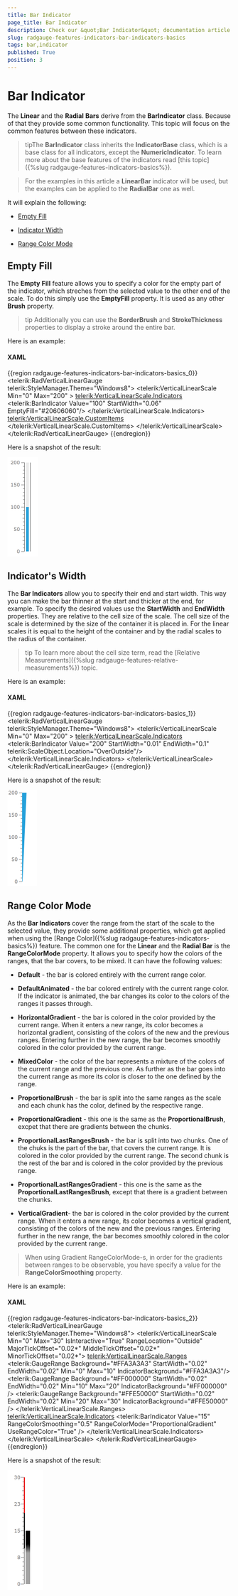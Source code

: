 ```yaml
---
title: Bar Indicator
page_title: Bar Indicator
description: Check our &quot;Bar Indicator&quot; documentation article for the RadGauge {{ site.framework_name }} control.
slug: radgauge-features-indicators-bar-indicators-basics
tags: bar,indicator
published: True
position: 3
---
```


# Bar Indicator

The __Linear__ and the __Radial__ __Bars__ derive from the __BarIndicator__ class. Because of that they provide some common functionality. This topic will focus on the common features between these indicators.

>tipThe __BarIndicator__ class inherits the __IndicatorBase__ class, which is a base class for all indicators, except the __NumericIndicator__. To learn more about the base features of the indicators read [this topic]({%slug radgauge-features-indicators-basics%}).

>For the examples in this article a __LinearBar__ indicator will be used, but the examples can be applied to the __RadialBar__ one as well.

It will explain the following:

* [Empty Fill](#empty-fill)

* [Indicator Width](#indicators-width)

* [Range Color Mode](#range-color-mode)

## Empty Fill

The __Empty__ __Fill__ feature allows you to specify a color for the empty part of the indicator, which streches from the selected value to the other end of the scale. To do this simply use the __EmptyFill__ property. It is used as any other __Brush__ property.         

>tip Additionally you can use the __BorderBrush__ and __StrokeThickness__ properties to display a stroke around the entire bar.

Here is an example:        

#### __XAML__
{{region radgauge-features-indicators-bar-indicators-basics_0}}
	<telerik:RadVerticalLinearGauge telerik:StyleManager.Theme="Windows8">
	    <telerik:VerticalLinearScale Min="0" Max="200" >
	        <telerik:VerticalLinearScale.Indicators>
	            <telerik:BarIndicator Value="100" 
	                                  StartWidth="0.06"
	                                  EmptyFill="#20606060"/>
	        </telerik:VerticalLinearScale.Indicators>
	            <telerik:VerticalLinearScale.CustomItems>
	                <Border BorderBrush="#FF606060"
	                    BorderThickness="1,0"
	                    telerik:ScaleObject.Value="100"
	                    telerik:ScaleObject.Location="OverCenter"
	                    telerik:ScaleObject.RelativeHeight="0.8*"
	                    telerik:ScaleObject.RelativeWidth="0.14*"/>
	        </telerik:VerticalLinearScale.CustomItems>
	    </telerik:VerticalLinearScale>
	</telerik:RadVerticalLinearGauge>
{{endregion}}

Here is a snapshot of the result:

![](images/RadGauge_Features_BarIndicators_Basics_01.png)

## Indicator's Width

The __Bar Indicators__ allow you to specify their end and start width. This way you can make the bar thinner at the start and thicker at the end, for example. To specify the desired values use the __StartWidth__ and __EndWidth__ properties. They are relative to the cell size of the scale. The cell size of the scale is determined by the size of the container it is placed in. For the linear scales it is equal to the height of the container and by the radial scales to the radius of the container.

>tip To learn more about the cell size term, read the [Relative Measurements]({%slug radgauge-features-relative-measurements%}) topic.

Here is an example:

#### __XAML__
{{region radgauge-features-indicators-bar-indicators-basics_1}}
	<telerik:RadVerticalLinearGauge telerik:StyleManager.Theme="Windows8">
	    <telerik:VerticalLinearScale Min="0" Max="200" >
	        <telerik:VerticalLinearScale.Indicators>
	            <telerik:BarIndicator Value="200" 
	                                  StartWidth="0.01"
	                                  EndWidth="0.1"
	                                  telerik:ScaleObject.Location="OverOutside"/>
	        </telerik:VerticalLinearScale.Indicators>
	    </telerik:VerticalLinearScale>
	</telerik:RadVerticalLinearGauge>
{{endregion}}

Here is a snapshot of the result:

![](images/RadGauge_Features_BarIndicators_Basics_02.png)

## Range Color Mode

As the __Bar Indicators__ cover the range from the start of the scale to the selected value, they provide some additional properties, which get applied when using the [Range Color]({%slug radgauge-features-indicators-basics%}) feature. The common one for the __Linear__ and the __Radial Bar__ is the __RangeColorMode__ property. It allows you to specify how the colors of the ranges, that the bar covers, to be mixed. It can have the following values:

* __Default__ - the bar is colored entirely with the current range color.

* __DefaultAnimated__ - the bar colored entirely with the current range color. If the indicator is animated, the bar changes its color to the colors of the ranges it passes through.

* __HorizontalGradient__ - the bar is colored in the color provided by the current range. When it enters a new range, its color becomes a horizontal gradient, consisting of the colors of the new and the previous ranges. Entering further in the new range, the bar becomes smoothly colored in the color provided by the current range.

* __MixedColor__ - the color of the bar represents a mixture of the colors of the current range and the previous one. As further as the bar goes into the current range as more its color is closer to the one defined by the range.

* __ProportionalBrush__ - the bar is split into the same ranges as the scale and each chunk has the color, defined by the respective range.

* __ProportionalGradient__ - this one is the same as the __ProportionalBrush__, excpet that there are gradients between the chunks.

* __ProportionalLastRangesBrush__ - the bar is split into two chunks. One of the chuks is the part of the bar, that covers the current range. It is colored in the color provided by the current range. The second chunk is the rest of the bar and is colored in the color provided by the previous range.

* __ProportionalLastRangesGradient__ - this one is the same as the __ProportionalLastRangesBrush__, except that there is a gradient between the chunks.

* __VerticalGradient__- the bar is colored in the color provided by the current range. When it enters a new range, its color becomes a vertical gradient, consisting of the colors of the new and the previous ranges. Entering further in the new range, the bar becomes smoothly colored in the color provided by the current range.

>When using Gradient RangeColorMode-s, in order for the gradients between ranges to be observable, you have specify a value for the __RangeColorSmoothing__ property.		

Here is an example:

#### __XAML__
{{region radgauge-features-indicators-bar-indicators-basics_2}}
	<telerik:RadVerticalLinearGauge telerik:StyleManager.Theme="Windows8">
	    <telerik:VerticalLinearScale Min="0" Max="30"
	                         IsInteractive="True"
	                         RangeLocation="Outside"
	                         MajorTickOffset="0.02*"
	                         MiddleTickOffset="0.02*"
	                         MinorTickOffset="0.02*">
	        <telerik:VerticalLinearScale.Ranges>
	            <telerik:GaugeRange Background="#FFA3A3A3"
	                                StartWidth="0.02"
	                                EndWidth="0.02"
	                                Min="0" Max="10"
	                                IndicatorBackground="#FFA3A3A3"/>
	            <telerik:GaugeRange Background="#FF000000"
	                                StartWidth="0.02"
	                                EndWidth="0.02"
	                                Min="10" Max="20"
	                                IndicatorBackground="#FF000000" />
	            <telerik:GaugeRange Background="#FFE50000"
	                                StartWidth="0.02"
	                                EndWidth="0.02"
	                                Min="20" Max="30"
	                                IndicatorBackground="#FFE50000" />
	        </telerik:VerticalLinearScale.Ranges>
	        <telerik:VerticalLinearScale.Indicators>
	            <telerik:BarIndicator Value="15"
	                                  RangeColorSmoothing="0.5"
	                                  RangeColorMode="ProportionalGradient"
	                                  UseRangeColor="True" /> 
	        </telerik:VerticalLinearScale.Indicators>
	    </telerik:VerticalLinearScale>
	</telerik:RadVerticalLinearGauge>
{{endregion}}

Here is a snapshot of the result:

![](images/RadGauge_Features_BarIndicators_Basics_03.png)